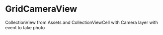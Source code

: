 # GridCameraView

CollectionView from Assets and CollectionViewCell with Camera layer with event to take photo
